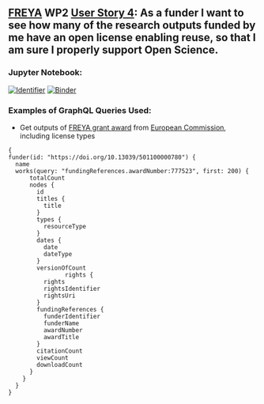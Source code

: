 ## [FREYA](https://www.project-freya.eu/en) WP2 [User Story 4](https://github.com/datacite/pidgraph-notebooks-python/issues/8): As a funder I want to see how many of the research outputs funded by me have an open license enabling reuse, so that I am sure I properly support Open Science.
                   
### Jupyter Notebook:
[![Identifier](https://img.shields.io/badge/doi-10.14454%2Fqaym--kt26-fca709.svg)](https://doi.org/10.14454/qaym-kt26)
[![Binder](https://mybinder.org/badge_logo.svg)](https://mybinder.org/v2/gh/datacite/pidgraph-notebooks-python/master?filepath=user-story-4-open-access%2Fpy-open-access-with-output.ipynb)

### Examples of GraphQL Queries Used:
* Get outputs of [FREYA grant award](https://cordis.europa.eu/project/id/777523) from [European Commission](https://doi.org/10.13039/501100000780), including license types

```
{
funder(id: "https://doi.org/10.13039/501100000780") {
  name
  works(query: "fundingReferences.awardNumber:777523", first: 200) {
      totalCount
      nodes {
        id
        titles {
          title
        }     
        types {
          resourceType
        }
        dates {
          date
          dateType
        }
        versionOfCount
				rights {
          rights
          rightsIdentifier
          rightsUri
        }
        fundingReferences {
          funderIdentifier
          funderName
          awardNumber
          awardTitle
        }
        citationCount
        viewCount
        downloadCount
      }
    }
  }
}
```
